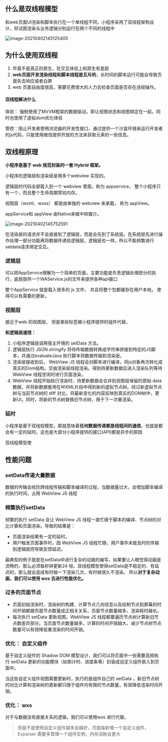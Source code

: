 ## 什么是双线程模型

和web页面UI渲染和脚本执行在一个单线程不同，小程序采用了双线程架构设计，将试图渲染与业务逻辑分别运行在两个不同的线程中

![image-20210402145125405](小程序双线程模型.png)

## 为什么使用双线程



1. 毕竟不是真正的原生，在交互体验上和原生有差距
2. **web页面开发渲染线程和脚本线程是互斥的**，长时间的脚本运行可能会导致页面失去响应或者白屏
3. web 页面自由度很高，需要花费很大的人力去检查页面是否存在违规操作。



#### 双线程解决什么

体验： 强制使用了MVVM框架的数据驱动，即让视图状态和视图绑定在一起，同时也使用了虚拟dom优化体验

管控：阻止开发者使用浏览器的开发性接口，通过提供一个沙盒环境来运行开发者的js代码，只能使用微信提供开放的方法来获取元素的一些信息。





## 双线程原理



**小程序是基于 web 规范封装的一套 Hybrid 框架。**



小程序的逻辑层和渲染层是用多个webview 实现的。

逻辑层的代码全部载入到一个 webview 里面，称为 appservice， 整个小程序只有一个，而且整个生命周期常驻内存。

视图层（wxml、wxss） 都是由单独的 webview 来承载， 称为 appView。

appService和 appView 由Native来做中转媒介。



![image-20210402145752591](小程序双线程原理.png)







在渲染层的请求并不会直接到了逻辑层，而是会先到了系统层。在系统层先进行操作处理一部分功能再将数据传递给逻辑层，逻辑层也一样。所以不能频繁进行setdata请求绑定交互。





### 逻辑层

可以把AppService理解为一个简单的页面，主要功能是负责逻辑处理部分的执行，底层提供一个WAService.js的文件来提供各种api接口



整个AppService 就是载入很多的 js 文件， 并且将整个包都缓存在用户本地， 使得可以有需要的更新。



### 视图层

接近于web 的视图层， 但是某些标签被小程序提供的组件代替。



**和逻辑层通信：**

1. 小程序逻辑层调用宿主环境的 setData 方法。
2. 逻辑层执行 JSON.stringify 将待传输数据转换成字符串拼接到特定的JS脚本，并通过evaluateJava 执行脚本将数据传输到渲染层。
3. 渲染层接收到后， WebView JS 线程会对脚本进行编译，将js对象再次转化成真实的Dom结构，交由渲染层线程渲染。得到待更新数据后进入渲染队列等待 WebView 线程空闲时进行页面渲染。
4. WebView 线程开始执行渲染时，待更新数据会合并到视图层保留的原始 data 数据，并将新数据套用在WXML片段中得到新的虚拟节点树。经过新虚拟节点树与当前节点树的 diff 对比，将最新变化的内容反映到真实的DOM树中，更新UI。同时，将新的节点树替换旧节点树，用于下一次重渲染。





### 延时

小程序是基于双线程模型，那就意味着**任何数据传递都是线程间的通信**，也就是都会有一定的延时。这也是大部分小程序提供的接口(API)都是异步的原因



双线程模型使







## 性能问题



### setData传递大量数据

数据的传输会经历跨线程传输和脚本编译的过程，当数据量过大，会增加脚本编译的执行时间，占用 WebView JS 线程





### 频繁执行setData

频繁的执行 setData 会让 WebView JS 线程一直忙碌于脚本的编译、节点树的对比计算和页面渲染。导致的结果是：

- 页面渲染结果有一定的延时。
- 用户触发页面事件时，因 WebView JS 线程忙碌，用户事件未能及时的传输到逻辑层而导致反馈延迟。



最典型的例子就是在setData中进行复杂的动画的编写，如果要让人眼觉得动画是流畅的，那么必须每秒钟更新24 帧。双线程模型使得setData是不稳定的、有延迟的，那么就会造成有时候一下渲染几次，有时候很久不渲染。 所以**对于复杂动画，我们可以使用 wxs 去进行性能优化。**



### 过多的页面节点

- 页面初始渲染时，渲染树的构建、计算节点几何信息以及绘制节点到屏幕的时间开销都跟页面节点数量成正相关关系，页面节点数量越多，渲染耗时越长。
- 每次执行 setData 更新视图，WebView JS 线程都要遍历节点树计算新旧节点数差异部分。当页面节点数量越多，计算的时间开销越大，减少节点树节点数量可以有效降低重渲染的时间开销。



### 优化： 自定义组件

基于自定义组件的 Shadow DOM 模型设计，我们可以将页面中一些需要高频执行 setData 更新的功能模块（如倒计时、进度条等）封装成自定义组件嵌入到页面中。

当这些自定义组件视图需要更新时，执行的是组件自己的 setData ，新旧节点树的对比计算和渲染树的更新都只限于组件内有限的节点数量，有效降低渲染时间开销。



### 优化： wxs

对于与数据没有直接关系的逻辑，我们可以使用wxs 进行代替。



> 但是不是使用自定义组件越多会越好，页面每新增一个自定义组件， Exparser 需要多管理一个组件实例，内存消耗会更大



